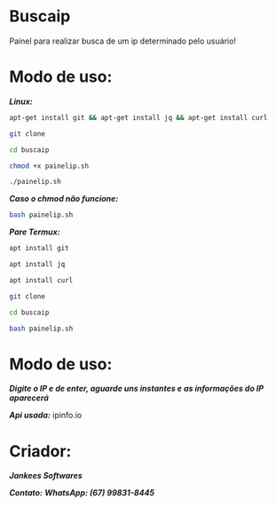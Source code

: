 # Buscaip
Painel para realizar busca de um ip determinado pelo usuário!

# Modo de uso:

___Linux:___
```bash
apt-get install git && apt-get install jq && apt-get install curl

git clone

cd buscaip

chmod +x painelip.sh

./painelip.sh


```
___Caso o chmod não funcione:___
```bash
bash painelip.sh
```

___Pare Termux:___

```bash
apt install git

apt install jq

apt install curl

git clone

cd buscaip

bash painelip.sh
```

# Modo de uso:
___Digite o IP e de enter, aguarde uns instantes e as informações do IP aparecerá___

___Api usada:___
ipinfo.io

# Criador:
___Jankees Softwares___

___Contato:___
___WhatsApp: (67) 99831-8445___



